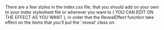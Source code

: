 There are a few styles in the index.css file,
that you should add on your own to your index stylesheet file or wherever you want to (  YOU CAN EDIT ON THE EFFECT AS YOU WANT  ),
in order that the RevealEffect function take effect on the items that you'll put the '.reveal' class on.
